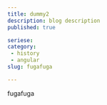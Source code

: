```yaml
---
title: dummy2
description: blog description
published: true

seriese:
category: 
 - history
 - angular
slug: fugafuga

---
```


fugafuga